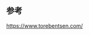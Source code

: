 ## 参考

<!--  （文字が重なる、背景のノイズ※.noise-holder、ジグザグの背景切り取り.con-inner） -->

<a href="https://www.torebentsen.com/" target="_blank">https://www.torebentsen.com/</a>
